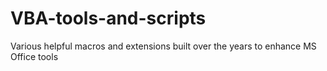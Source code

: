 # VBA-tools-and-scripts
Various helpful macros and extensions built over the years to enhance MS Office tools
